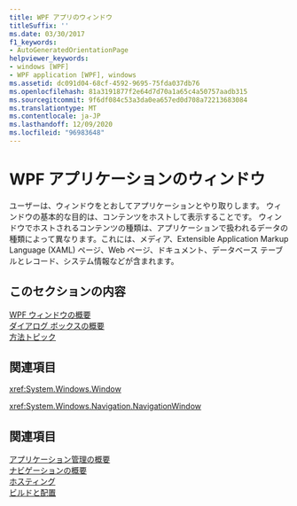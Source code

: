 ```yaml
---
title: WPF アプリのウィンドウ
titleSuffix: ''
ms.date: 03/30/2017
f1_keywords:
- AutoGeneratedOrientationPage
helpviewer_keywords:
- windows [WPF]
- WPF application [WPF], windows
ms.assetid: dc091d04-68cf-4592-9695-75fda037db76
ms.openlocfilehash: 81a3191877f2e64d7d70a1a65c4a50757aadb315
ms.sourcegitcommit: 9f6df084c53a3da0ea657ed0d708a72213683084
ms.translationtype: MT
ms.contentlocale: ja-JP
ms.lasthandoff: 12/09/2020
ms.locfileid: "96983648"
---
```

# <a name="windows-in-wpf-applications"></a>WPF アプリケーションのウィンドウ
ユーザーは、ウィンドウをとおしてアプリケーションとやり取りします。 ウィンドウの基本的な目的は、コンテンツをホストして表示することです。 ウィンドウでホストされるコンテンツの種類は、アプリケーションで扱われるデータの種類によって異なります。これには、メディア、Extensible Application Markup Language (XAML) ページ、Web ページ、ドキュメント、データベース テーブルとレコード、システム情報などが含まれます。  
  
## <a name="in-this-section"></a>このセクションの内容  
 [WPF ウィンドウの概要](wpf-windows-overview.md)  
 [ダイアログ ボックスの概要](dialog-boxes-overview.md)  
 [方法トピック](window-management-how-to-topics.md)  
  
## <a name="reference"></a>関連項目  
 <xref:System.Windows.Window>  
  
 <xref:System.Windows.Navigation.NavigationWindow>  
  
## <a name="related-sections"></a>関連項目  
 [アプリケーション管理の概要](application-management-overview.md)  
  [ナビゲーションの概要](navigation-overview.md)  
  [ホスティング](hosting-wpf-applications.md)  
  [ビルドと配置](building-and-deploying-wpf-applications.md)
